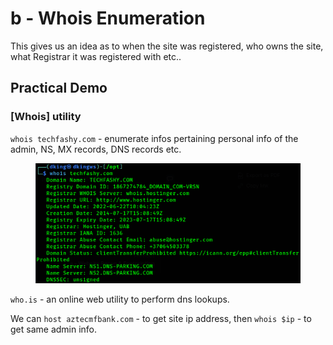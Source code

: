 # b - Whois Enumeration

This gives us an idea as to when the site was registered, who owns the site, what Registrar it was registered with etc..

## Practical Demo

### \[Whois] utility

`whois techfashy.com` - enumerate infos pertaining personal info of the admin, NS, MX records, DNS records etc.

<figure><img src="../../../.gitbook/assets/image (3) (1).png" alt=""><figcaption></figcaption></figure>

`who.is` - an online web utility to perform dns lookups.

We can `host aztecmfbank.com` - to get site ip address, then `whois $ip` - to get same admin info.




